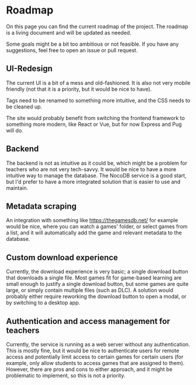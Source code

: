 # Roadmap
On this page you can find the current roadmap of the project. The roadmap is a living document and will be updated as needed.

Some goals might be a bit too ambitious or not feasible. If you have any suggestions, feel free to open an issue or pull request.

## UI-Redesign
The current UI is a bit of a mess and old-fashioned. It is also not very mobile friendly (not that it is a priority, but it would be nice to have).

Tags need to be renamed to something more intuitive, and the CSS needs to be cleaned up.

The site would probably benefit from switching the frontend framework to something more modern, like React or Vue, but for now Express and Pug will do.

## Backend
The backend is not as intuitive as it could be, which might be a problem for teachers who are not very tech-savvy. It would be nice to have a more intuitive way to manage the database. The NocoDB service is a good start, but I'd prefer to have a more integrated solution that is easier to use and maintain.

## Metadata scraping
An integration with something like https://thegamesdb.net/ for example would be nice, where you can watch a games' folder, or select games from a list, and it will automatically add the game and relevant metadata to the database.

## Custom download experience
Currently, the download experience is very basic; a single download button that downloads a single file. Most games fit for game-based learning are small enough to justify a single download button, but some games are quite large, or simply contain multiple files (such as DLC). A solution would probably either require reworking the download button to open a modal, or by switching to a desktop app.

## Authentication and access management for teachers
Currently, the service is running as a web server without any authentication. This is mostly fine, but it would be nice to authenticate users for remote access and potentially limit access to certain games for certain users (for example, only allow students to access games that are assigned to them). However, there are pros and cons to either approach, and it might be problematic to implement, so this is not a priority.